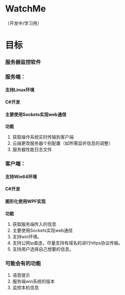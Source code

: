 # WatchMe
（开发中/学习用）
# 目标
### 服务器监控软件

### 服务端：
#### 支持Linux环境
#### C#开发
#### 主要使用Sockets实现web通信
__功能__
1. 获取操作系统实时传输到客户端
2. 云端更改服务器个别配置（如所需监听信息的调整）
3. 服务器性能日志文件

### 客户端：
#### 支持Win64环境
#### C#开发
#### 图形化使用WPF实现
__功能__
1. 获取服务端传入的信息
2. 主要使用Sockets实现web通信
3. 支持win环境。
4. 支持公网ip直连，尽量支持有域名的进行https协议传输。
5. 支持用户选择自己想要的信息。

### 可能会有的功能
1. 语音提示
2. 服务端win系统的版本
3. 监控本机信息